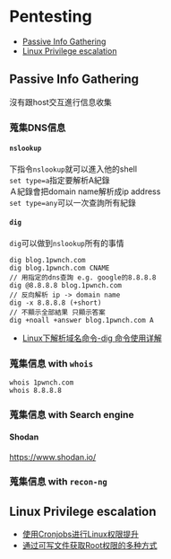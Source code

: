 # Pentesting
* [Passive Info Gathering](#passive-info-gathering)
* [Linux Privilege escalation](#linux-privilege-escalation)

## Passive Info Gathering
沒有跟host交互進行信息收集  
### 蒐集DNS信息
#### `nslookup`
下指令`nslookup`就可以進入他的shell  
`set type=a`指定要解析A紀錄  
Ａ紀錄會把domain name解析成ip address  
`set type=any`可以一次查詢所有紀錄  

#### `dig`
`dig`可以做到`nslookup`所有的事情  
```
dig blog.1pwnch.com
dig blog.1pwnch.com CNAME
// 用指定的dns查詢 e.g. google的8.8.8.8
dig @8.8.8.8 blog.1pwnch.com
// 反向解析 ip -> domain name
dig -x 8.8.8.8 (+short)
// 不顯示全部結果 只顯示答案
dig +noall +answer blog.1pwnch.com A
```
* [Linux下解析域名命令-dig 命令使用详解](https://www.linuxprobe.com/linux-dig-analysis.html)

### 蒐集信息 with `whois`
```
whois 1pwnch.com
whois 8.8.8.8
```

### 蒐集信息 with Search engine
#### Shodan
https://www.shodan.io/

### 蒐集信息 with `recon-ng`


## Linux Privilege escalation
* [使用Cronjobs进行Linux权限提升](https://www.anquanke.com/post/id/148564#h2-2)
* [通过可写文件获取Root权限的多种方式](https://www.freebuf.com/articles/system/175086.html)